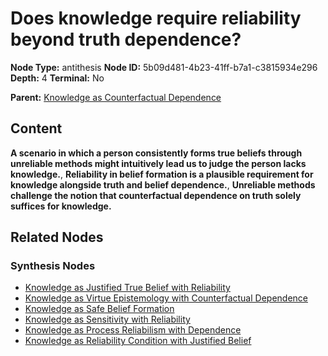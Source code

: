 # Does knowledge require reliability beyond truth dependence?

**Node Type:** antithesis
**Node ID:** 5b09d481-4b23-41ff-b7a1-c3815934e296
**Depth:** 4
**Terminal:** No

**Parent:** [Knowledge as Counterfactual Dependence](knowledge-as-counterfactual-dependence-synthesis-f3125824-fd46-42f4-ab3a-b8c13b855a7f.md)

## Content

**A scenario in which a person consistently forms true beliefs through unreliable methods might intuitively lead us to judge the person lacks knowledge.**, **Reliability in belief formation is a plausible requirement for knowledge alongside truth and belief dependence.**, **Unreliable methods challenge the notion that counterfactual dependence on truth solely suffices for knowledge.**

## Related Nodes

### Synthesis Nodes

- [Knowledge as Justified True Belief with Reliability](knowledge-as-justified-true-belief-with-reliability-synthesis-a595f16c-b289-45b6-ab35-824e81a9aeaf.md)
- [Knowledge as Virtue Epistemology with Counterfactual Dependence](knowledge-as-virtue-epistemology-with-counterfactual-dependence-synthesis-f72b4ff3-3d34-4629-b04f-3967d4807afd.md)
- [Knowledge as Safe Belief Formation](knowledge-as-safe-belief-formation-synthesis-c55b9e8e-5337-4c3a-8417-5d2ef9a81a1d.md)
- [Knowledge as Sensitivity with Reliability](knowledge-as-sensitivity-with-reliability-synthesis-170f915f-f5d6-458f-b233-e235ee4b7597.md)
- [Knowledge as Process Reliabilism with Dependence](knowledge-as-process-reliabilism-with-dependence-synthesis-9c52d425-d926-435a-93a9-d177682913f9.md)
- [Knowledge as Reliability Condition with Justified Belief](knowledge-as-reliability-condition-with-justified-belief-synthesis-685c933d-de74-4266-b236-8dbd972cdce4.md)
